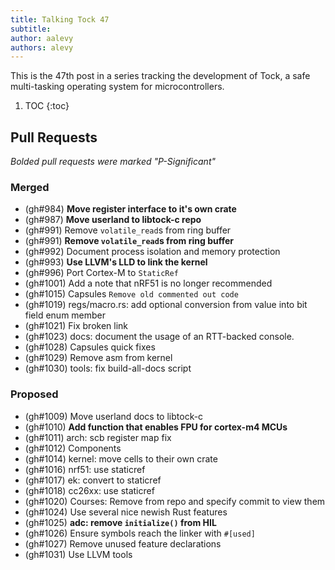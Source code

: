 ```yaml
---
title: Talking Tock 47
subtitle:
author: aalevy
authors: alevy
---
```


This is the 47th post in a series tracking the development of Tock, a safe
multi-tasking operating system for microcontrollers.

1. TOC
{:toc}

## Pull Requests

_Bolded pull requests were marked "P-Significant"_

### Merged

  * (gh#984) **Move register interface to it's own crate**
  * (gh#987) **Move userland to libtock-c repo**
  * (gh#991) Remove `volatile_read`s from ring buffer
  * (gh#991) **Remove `volatile_read`s from ring buffer**
  * (gh#992) Document process isolation and memory protection
  * (gh#993) **Use LLVM's LLD to link the kernel**
  * (gh#996) Port Cortex-M to `StaticRef`
  * (gh#1001) Add a note that nRF51 is no longer recommended
  * (gh#1015) Capsules `Remove old commented out code`
  * (gh#1019) regs/macro.rs: add optional conversion from value into bit field enum member
  * (gh#1021) Fix broken link
  * (gh#1023) docs: document the usage of an RTT-backed console.
  * (gh#1028) Capsules quick fixes
  * (gh#1029) Remove asm from kernel
  * (gh#1030) tools: fix build-all-docs script

### Proposed

  * (gh#1009) Move userland docs to libtock-c
  * (gh#1010) **Add function that enables FPU for cortex-m4 MCUs**
  * (gh#1011) arch: scb register map fix
  * (gh#1012) Components
  * (gh#1014) kernel: move cells to their own crate
  * (gh#1016) nrf51: use staticref
  * (gh#1017) ek: convert to staticref
  * (gh#1018) cc26xx: use staticref
  * (gh#1020) Courses: Remove from repo and specify commit to view them
  * (gh#1024) Use several nice newish Rust features
  * (gh#1025) **adc: remove `initialize()` from HIL**
  * (gh#1026) Ensure symbols reach the linker with `#[used]`
  * (gh#1027) Remove unused feature declarations
  * (gh#1031) Use LLVM tools

